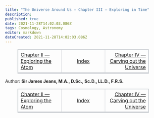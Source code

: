 ```yaml
---
title: "The Universe Around Us — Chapter III — Exploring in Time"
description: 
published: true
date: 2021-11-28T14:02:03.086Z
tags: Cosmology, Astronomy
editor: markdown
dateCreated: 2021-11-28T14:02:03.086Z
---
```


<figure class="table">
  <table style="border-bottom:0.2em solid #c8ccd1;border-left:1px solid #c8ccd1;border-right:1px solid #c8ccd1;border-top:1px solid #c8ccd1;table-layout: fixed; width: 100%;">
    <tbody>
      <tr>
        <td style="padding:0.4em 0.5em;border:1px solid #c8ccd1;width:33%;"><a href="/en/book/Sir_James_Jeans/The_Universe_Around_Us/2">Chapter II — Exploring the Atom</a></td>
        <td style="padding:0.4em 0.5em;border:1px solid #c8ccd1;width:33%;text-align: center;"><a href="/en/book/Sir_James_Jeans/The_Universe_Around_Us/Index">Index</a></td>
        <td style="padding:0.4em 0.5em;border:1px solid #c8ccd1;width:33%;text-align: right;"><a href="/en/book/Sir_James_Jeans/The_Universe_Around_Us/4">Chapter IV — Carving out the Universe</a></td>
      </tr>
    </tbody>
  </table>
</figure>

Author: **Sir James Jeans, M.A., D.Sc., Sc.D., LL.D., F.R.S.**





<figure class="table">
  <table style="border-bottom:0.2em solid #c8ccd1;border-left:1px solid #c8ccd1;border-right:1px solid #c8ccd1;border-top:1px solid #c8ccd1;table-layout: fixed; width: 100%;">
    <tbody>
      <tr>
        <td style="padding:0.4em 0.5em;border:1px solid #c8ccd1;width:33%;"><a href="/en/book/Sir_James_Jeans/The_Universe_Around_Us/2">Chapter II — Exploring the Atom</a></td>
        <td style="padding:0.4em 0.5em;border:1px solid #c8ccd1;width:33%;text-align: center;"><a href="/en/book/Sir_James_Jeans/The_Universe_Around_Us/Index">Index</a></td>
        <td style="padding:0.4em 0.5em;border:1px solid #c8ccd1;width:33%;text-align: right;"><a href="/en/book/Sir_James_Jeans/The_Universe_Around_Us/4">Chapter IV — Carving out the Universe</a></td>
      </tr>
    </tbody>
  </table>
</figure>